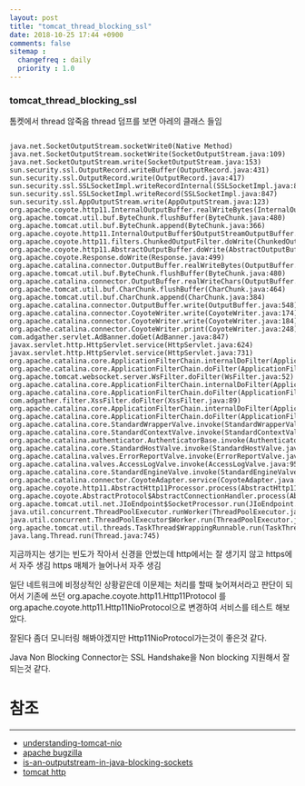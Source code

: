 ```yaml
---
layout: post
title: "tomcat_thread_blocking_ssl"
date: 2018-10-25 17:44 +0900
comments: false
sitemap :
  changefreq : daily
  priority : 1.0
---
```


### tomcat_thread_blocking_ssl
톰켓에서 thread 않죽음 thread 덤프를 보면 아레의 클래스 들임

```

java.net.SocketOutputStream.socketWrite0(Native Method)
java.net.SocketOutputStream.socketWrite(SocketOutputStream.java:109)
java.net.SocketOutputStream.write(SocketOutputStream.java:153)
sun.security.ssl.OutputRecord.writeBuffer(OutputRecord.java:431)
sun.security.ssl.OutputRecord.write(OutputRecord.java:417)
sun.security.ssl.SSLSocketImpl.writeRecordInternal(SSLSocketImpl.java:876)
sun.security.ssl.SSLSocketImpl.writeRecord(SSLSocketImpl.java:847)
sun.security.ssl.AppOutputStream.write(AppOutputStream.java:123)
org.apache.coyote.http11.InternalOutputBuffer.realWriteBytes(InternalOutputBuffer.java:215)
org.apache.tomcat.util.buf.ByteChunk.flushBuffer(ByteChunk.java:480)
org.apache.tomcat.util.buf.ByteChunk.append(ByteChunk.java:366)
org.apache.coyote.http11.InternalOutputBuffer$OutputStreamOutputBuffer.doWrite(InternalOutputBuffer.java:240)
org.apache.coyote.http11.filters.ChunkedOutputFilter.doWrite(ChunkedOutputFilter.java:119)
org.apache.coyote.http11.AbstractOutputBuffer.doWrite(AbstractOutputBuffer.java:192)
org.apache.coyote.Response.doWrite(Response.java:499)
org.apache.catalina.connector.OutputBuffer.realWriteBytes(OutputBuffer.java:402)
org.apache.tomcat.util.buf.ByteChunk.flushBuffer(ByteChunk.java:480)
org.apache.catalina.connector.OutputBuffer.realWriteChars(OutputBuffer.java:485)
org.apache.tomcat.util.buf.CharChunk.flushBuffer(CharChunk.java:464)
org.apache.tomcat.util.buf.CharChunk.append(CharChunk.java:384)
org.apache.catalina.connector.OutputBuffer.write(OutputBuffer.java:548)
org.apache.catalina.connector.CoyoteWriter.write(CoyoteWriter.java:174)
org.apache.catalina.connector.CoyoteWriter.write(CoyoteWriter.java:184)
org.apache.catalina.connector.CoyoteWriter.print(CoyoteWriter.java:248)
com.adgather.servlet.AdBanner.doGet(AdBanner.java:847)
javax.servlet.http.HttpServlet.service(HttpServlet.java:624)
javax.servlet.http.HttpServlet.service(HttpServlet.java:731)
org.apache.catalina.core.ApplicationFilterChain.internalDoFilter(ApplicationFilterChain.java:303)
org.apache.catalina.core.ApplicationFilterChain.doFilter(ApplicationFilterChain.java:208)
org.apache.tomcat.websocket.server.WsFilter.doFilter(WsFilter.java:52)
org.apache.catalina.core.ApplicationFilterChain.internalDoFilter(ApplicationFilterChain.java:241)
org.apache.catalina.core.ApplicationFilterChain.doFilter(ApplicationFilterChain.java:208)
com.adgather.filter.XssFilter.doFilter(XssFilter.java:89)
org.apache.catalina.core.ApplicationFilterChain.internalDoFilter(ApplicationFilterChain.java:241)
org.apache.catalina.core.ApplicationFilterChain.doFilter(ApplicationFilterChain.java:208)
org.apache.catalina.core.StandardWrapperValve.invoke(StandardWrapperValve.java:220)
org.apache.catalina.core.StandardContextValve.invoke(StandardContextValve.java:122)
org.apache.catalina.authenticator.AuthenticatorBase.invoke(AuthenticatorBase.java:505)
org.apache.catalina.core.StandardHostValve.invoke(StandardHostValve.java:170)
org.apache.catalina.valves.ErrorReportValve.invoke(ErrorReportValve.java:103)
org.apache.catalina.valves.AccessLogValve.invoke(AccessLogValve.java:956)
org.apache.catalina.core.StandardEngineValve.invoke(StandardEngineValve.java:116)
org.apache.catalina.connector.CoyoteAdapter.service(CoyoteAdapter.java:423)
org.apache.coyote.http11.AbstractHttp11Processor.process(AbstractHttp11Processor.java:1079)
org.apache.coyote.AbstractProtocol$AbstractConnectionHandler.process(AbstractProtocol.java:625)
org.apache.tomcat.util.net.JIoEndpoint$SocketProcessor.run(JIoEndpoint.java:316)
java.util.concurrent.ThreadPoolExecutor.runWorker(ThreadPoolExecutor.java:1142)
java.util.concurrent.ThreadPoolExecutor$Worker.run(ThreadPoolExecutor.java:617)
org.apache.tomcat.util.threads.TaskThread$WrappingRunnable.run(TaskThread.java:61)
java.lang.Thread.run(Thread.java:745)

```

지금까지는 생기는 빈도가 작아서 신경을 안썼는데 http에서는 잘 생기지 않고 https에서 자주 생김
https 매체가 늘어나서 자주 생김 

일단 네트워크에 비정상적인 상황같은데 이문제는 처리를 할때 늦어져서라고 판단이 되어서 기존에 쓰던 org.apache.coyote.http11.Http11Protocol
를 org.apache.coyote.http11.Http11NioProtocol으로 변경하여 서비스를 테스트 해보았다. 

잘된다 좀더 모니터링 해봐야겠지만 Http11NioProtocol가는것이 좋은것 같다.

Java Non Blocking Connector는 SSL Handshake을 Non blocking 지원해서 잘되는것 같다.


# 참조 
-----
* [understanding-tomcat-nio](https://dzone.com/articles/understanding-tomcat-nio)
* [apache bugzilla](https://bz.apache.org/bugzilla/show_bug.cgi?id=45516)
* [is-an-outputstream-in-java-blocking-sockets](https://stackoverflow.com/questions/10574596/is-an-outputstream-in-java-blocking-sockets)
* [tomcat http](https://tomcat.apache.org/tomcat-7.0-doc/config/http.html)
